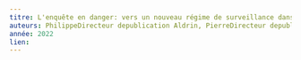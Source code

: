 ```yaml
---
titre: L'enquête en danger: vers un nouveau régime de surveillance dans les sciences sociales
auteurs: PhilippeDirecteur depublication Aldrin, PierreDirecteur depublication Fournier, VincentDirecteur depublication Geisser, YvesDirecteur depublication Mirman, Vanessa Codaccioni, Gilles Chantraine, David Scheer, Ahmet Préfacier İnsel, Philippe Préfacier Aldrin, Pierre Préfacier Fournier, Vincent Préfacier Geisser, Yves Préfacier Mirman
année: 2022
lien: 
---
```


